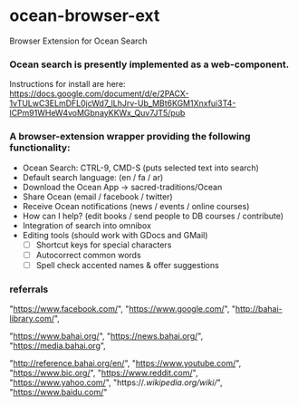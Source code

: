 # ocean-browser-ext
Browser Extension for Ocean Search


### Ocean search is presently implemented as a web-component.

Instructions for install are here:  https://docs.google.com/document/d/e/2PACX-1vTULwC3ELmDFL0jcWd7_lLhJrv-Ub_MBt6KGM1Xnxfui3T4-lCPm91WHeW4voMGbnayKKWx_Quv7JT5/pub

### A browser-extension wrapper providing the following functionality:

* Ocean Search: CTRL-9, CMD-S (puts selected text into search)
* Default search language: (en / fa / ar)
* Download the Ocean App -> sacred-traditions/Ocean
* Share Ocean (email / facebook / twitter)
* Receive Ocean notifications (news / events / online courses)
* How can I help? (edit books / send people to DB courses / contribute)
* Integration of search into omnibox
* Editing tools  (should work with GDocs and GMail)
  * [ ]  Shortcut keys for special characters
  * [  ] Autocorrect common words
  * [  ] Spell check accented names & offer suggestions

### referrals ###
  "https://www.facebook.com/",
  "https://www.google.com/",
  "http://bahai-library.com/",

  "https://www.bahai.org/",
  "https://news.bahai.org/",
  "https://media.bahai.org",

  "http://reference.bahai.org/en/",
  "https://www.youtube.com/",
  "https://www.bic.org/",
  "https://www.reddit.com/",
  "https://www.yahoo.com/",
  "https://*.wikipedia.org/wiki/*",
  "https://www.baidu.com/"

